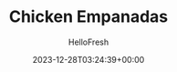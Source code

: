 ---
draft: true # Use this only for setting draft status
hidden: false # Use this to hide unwanted recipes
slug: # <post-title>
title: 'Chicken Empanadas'
description: "Flaky, cheesy, and filled with cilantro- and chipotle-seasoned chicken, black beans, and onion, these oven-ready appetizers will upgrade any game day gathering. All you have to do is bake them to golden perfection and share! We like to dip them in sour cream and salsa, but feel free to serve them with your favorite dips and toppings. Touchdown!"
image: https://img.hellofresh.com/f_auto,fl_lossy,q_auto,w_1200/hellofresh_s3/image/chicken-empanadas-496e2a77.jpg
date: 2023-12-28T03:24:39+00:00
author: HelloFresh

tags: []
categories: "main course"
cuisines: "American"
allergens: ['Wheat']

calories: 160
preptime: ['10 minutes']
cooktime: # 180 = 3 Hours | In minutes
totaltime: PT10M
servings: 2

links:
  - description: "Flaky, cheesy, and filled with cilantro- and chipotle-seasoned chicken, black beans, and onion, these oven-ready appetizers will upgrade any game day gathering. All you have to do is bake them to golden perfection and share! We like to dip them in sour cream and salsa, but feel free to serve them with your favorite dips and toppings. Touchdown!"
    website: https://www.hellofresh.com/recipes/market/chicken-empanadas-63ac81ed6b7b54a8970b5ae4
    image: https://img.hellofresh.com/f_auto,fl_lossy,q_auto,w_1200/hellofresh_s3/image/chicken-empanadas-496e2a77.jpg
 
weight: # 1 | You can add weight to some posts to override the default sorting (date descending)

comments: false # Keep False

ingredients: ['9 unit Chicken Empanadas']

instructionTitles: []
instructions: ['Keep refrigerated until ready to eat; best if used within 10 days.', 'Adjust rack to middle position and preheat oven to 375 degrees.  Line a baking sheet with parchment paper. Remove plastic and place empanadas on prepared sheet; bake on middle rack until golden brown.', 'Bake until golden brown, 6-8 minutes. (Note: Oven times may vary.)']
---